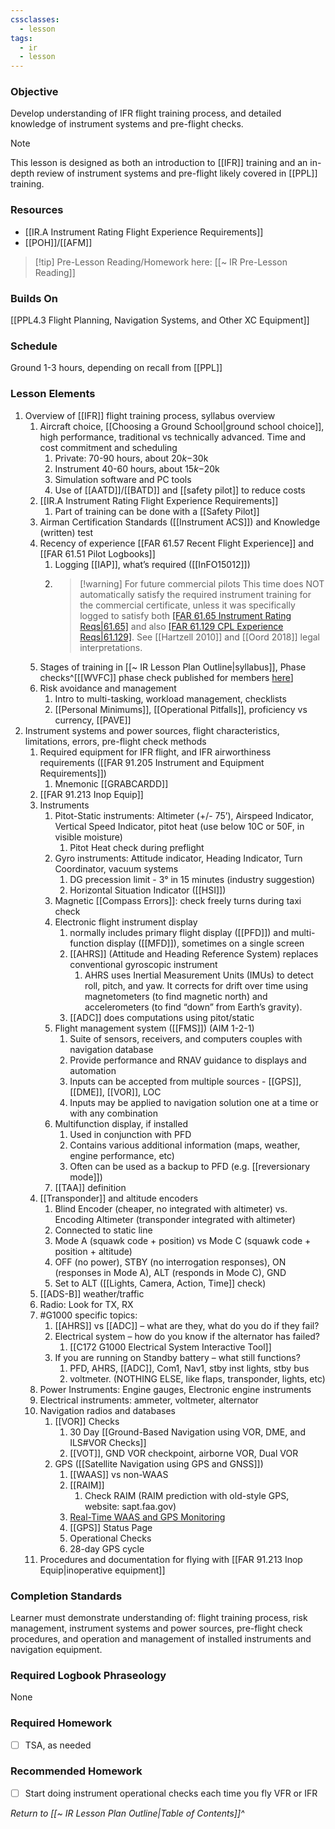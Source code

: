 ```yaml
---
cssclasses:
  - lesson
tags:
  - ir
  - lesson
---
```

### Objective
Develop understanding of IFR flight training process, and detailed knowledge of instrument systems and pre-flight checks.

> [!note]
> This lesson is designed as both an introduction to [[IFR]] training and an in-depth review of instrument systems and pre-flight likely covered in [[PPL]] training.

### Resources
- [[IR.A Instrument Rating Flight Experience Requirements]]
- [[POH]]/[[AFM]] 

> [!tip] Pre-Lesson Reading/Homework here: [[~ IR Pre-Lesson Reading]]

### Builds On
[[PPL4.3 Flight Planning, Navigation Systems, and Other XC Equipment]]

### Schedule
Ground 1-3 hours, depending on recall from [[PPL]]

### Lesson Elements
1. Overview of [[IFR]] flight training process, syllabus overview 
	1. Aircraft choice, [[Choosing a Ground School|ground school choice]], high performance, traditional vs technically advanced. Time and cost commitment and scheduling 
		1. Private: 70-90 hours, about $20k-$30k
		2. Instrument 40-60 hours, about $15k-$20k
		3. Simulation software and PC tools
		4. Use of [[AATD]]/[[BATD]] and [[safety pilot]] to reduce costs
	2. [[IR.A Instrument Rating Flight Experience Requirements]]
		1. Part of training can be done with a [[Safety Pilot]]
	3. Airman Certification Standards ([[Instrument ACS]]) and Knowledge (written) test
	4. Recency of experience [[FAR 61.57 Recent Flight Experience]] and [[FAR 61.51 Pilot Logbooks]]
		1. Logging [[IAP]], what’s required  ([[InFO15012]])
		2. > [!warning] For future commercial pilots
		   > This time does NOT automatically satisfy the required instrument training for the commercial certificate, unless it was specifically logged to satisfy both [[FAR 61.65 Instrument Rating Reqs|61.65]](d) and also [[FAR 61.129 CPL Experience Reqs|61.129]](a). See [[Hartzell 2010]] and [[Oord 2018]] legal interpretations.
	1. Stages of training in [[~ IR Lesson Plan Outline|syllabus]], Phase checks^[[[WVFC]] phase check published for members [here](https://drive.google.com/drive/folders/1SWFJ0ebOeBLi8jAhSQdilPilrJiuOWzb)]
	2. Risk avoidance and management 
		1. Intro to multi-tasking, workload management, checklists 
		2. [[Personal Minimums]], [[Operational Pitfalls]], proficiency vs currency, [[PAVE]]
2. Instrument systems and power sources, flight characteristics, limitations, errors, pre-flight check methods 
	1. Required equipment for IFR flight, and IFR airworthiness requirements ([[FAR 91.205 Instrument and Equipment Requirements]])
		1. Mnemonic [[GRABCARDD]]
	2. [[FAR 91.213 Inop Equip]]
	3. Instruments
		1. Pitot-Static instruments: Altimeter (+/- 75’), Airspeed Indicator, Vertical Speed Indicator, pitot heat (use below 10C or 50F, in visible moisture) 
			1. Pitot Heat check during preflight
		2. Gyro instruments: Attitude indicator, Heading Indicator, Turn Coordinator, vacuum systems 
			1. DG precession limit - 3° in 15 minutes (industry suggestion)
			2. Horizontal Situation Indicator ([[HSI]])
		3. Magnetic [[Compass Errors]]: check freely turns during taxi check
		4. Electronic flight instrument display
			1. normally includes primary flight display ([[PFD]]) and multi-function display ([[MFD]]), sometimes on a single screen
			2. [[AHRS]] (Attitude and Heading Reference System) replaces conventional gyroscopic instrument
				1. AHRS uses Inertial Measurement Units (IMUs) to detect roll, pitch, and yaw. It corrects for drift over time using magnetometers (to find magnetic north) and accelerometers (to find “down” from Earth’s gravity).
			3. [[ADC]] does computations using pitot/static
		5. Flight management system ([[FMS]]) (AIM 1-2-1)
			1. Suite of sensors, receivers, and computers couples with navigation database
			2. Provide performance and RNAV guidance to displays and automation
			3. Inputs can be accepted from multiple sources - [[GPS]], [[DME]], [[VOR]], LOC
			4. Inputs may be applied to navigation solution one at a time or with any combination
		6. Multifunction display, if installed
			1. Used in conjunction with PFD
			2. Contains various additional information (maps, weather, engine performance, etc)
			3. Often can be used as a backup to PFD (e.g. [[reversionary mode]])
		7. [[TAA]] definition
	4. [[Transponder]] and altitude encoders
		1. Blind Encoder (cheaper, no integrated with altimeter) vs. Encoding Altimeter (transponder integrated with altimeter)
		2. Connected to static line
		3. Mode A (squawk code + position) vs Mode C (squawk code + position + altitude)
		4. OFF (no power), STBY (no interrogation responses), ON (responses in Mode A), ALT (responds in Mode C), GND
		5. Set to ALT ([[Lights, Camera, Action, Time]] check)
	5. [[ADS-B]] weather/traffic
	6. Radio: Look for TX, RX
	7. #G1000 specific topics: 
		1. [[AHRS]] vs [[ADC]] – what are they, what do you do if they fail?
		2. Electrical system – how do you know if the alternator has failed? 
			1. [[C172 G1000 Electrical System Interactive Tool]]
		3. If you are running on Standby battery – what still functions?
			1. PFD, AHRS, [[ADC]], Com1, Nav1, stby inst lights, stby bus 
			2. voltmeter. (NOTHING ELSE, like flaps, transponder, lights, etc) 
	8. Power Instruments: Engine gauges, Electronic engine instruments
	9. Electrical instruments: ammeter, voltmeter, alternator 
	10. Navigation radios and databases 
		1. [[VOR]] Checks
			1. 30 Day [[Ground-Based Navigation using VOR, DME, and ILS#VOR Checks]]
			2. [[VOT]], GND VOR checkpoint, airborne VOR, Dual VOR
		3. GPS ([[Satellite Navigation using GPS and GNSS]])
			1. [[WAAS]] vs non-WAAS
			2. [[RAIM]] 
				1. Check RAIM (RAIM prediction with old-style GPS, website: sapt.faa.gov)
			3. [Real-Time WAAS and GPS Monitoring](https://www.nstb.tc.faa.gov/realtime-plots.html)
			4. [[GPS]] Status Page
			5. Operational Checks
			6. 28-day GPS cycle
	11. Procedures and documentation for flying with [[FAR 91.213 Inop Equip|inoperative equipment]]

### Completion Standards
Learner must demonstrate understanding of: flight training process, risk management, instrument systems and power sources, pre-flight check procedures, and operation and management of installed instruments and navigation equipment.

### Required Logbook Phraseology
None

### Required Homework
- [ ] TSA, as needed

### Recommended Homework
- [ ] Start doing instrument operational checks each time you fly VFR or IFR

*Return to [[~ IR Lesson Plan Outline|Table of Contents]]^*
